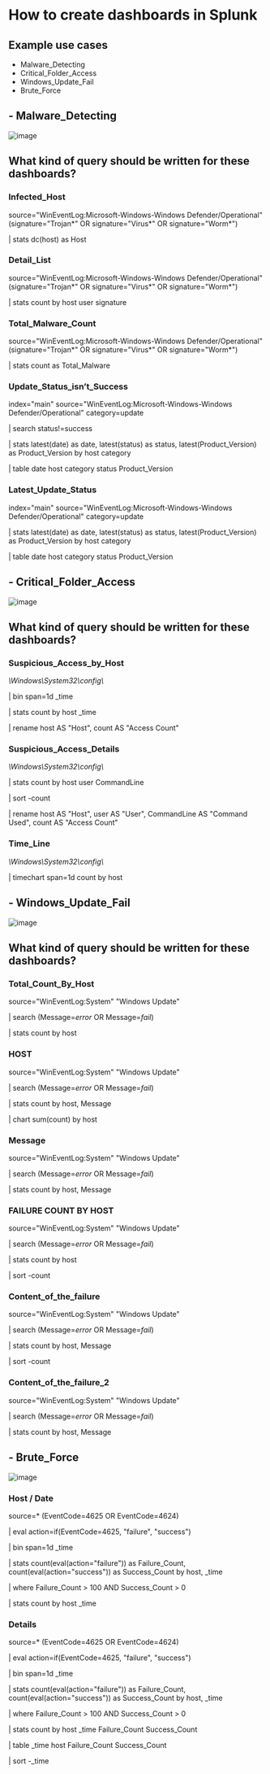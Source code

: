 # How to create dashboards in Splunk

## Example use cases
- Malware_Detecting
- Critical_Folder_Access
- Windows_Update_Fail
- Brute_Force

##  - Malware_Detecting

![image](https://github.com/user-attachments/assets/6f436a6a-9aa8-43bc-a9c5-009b747f322a)

## What kind of query should be written for these dashboards?

### Infected_Host
source="WinEventLog:Microsoft-Windows-Windows Defender/Operational" 
(signature="Trojan*" OR signature="Virus*" OR signature="Worm*")

| stats dc(host) as Host

### Detail_List
source="WinEventLog:Microsoft-Windows-Windows Defender/Operational" 
(signature="Trojan*" OR signature="Virus*" OR signature="Worm*")

| stats count by host user signature

### Total_Malware_Count
source="WinEventLog:Microsoft-Windows-Windows Defender/Operational" 
(signature="Trojan*" OR signature="Virus*" OR signature="Worm*")

| stats count as Total_Malware

### Update_Status_isn’t_Success
index="main" source="WinEventLog:Microsoft-Windows-Windows Defender/Operational" category=update

| search status!=success

| stats latest(date) as date, latest(status) as status, latest(Product_Version) as Product_Version by host category

| table date host category status Product_Version

### Latest_Update_Status
index="main" source="WinEventLog:Microsoft-Windows-Windows Defender/Operational" category=update

| stats latest(date) as date, latest(status) as status, latest(Product_Version) as Product_Version by host category

| table date host category status Product_Version

## - Critical_Folder_Access

![image](https://github.com/user-attachments/assets/16601aca-55c8-4234-81b4-191ab29d44d2)

## What kind of query should be written for these dashboards?

### Suspicious_Access_by_Host
*\\Windows\\System32\\config\\*

| bin span=1d _time

| stats count by host _time

| rename host AS "Host", count AS "Access Count"

### Suspicious_Access_Details
*\\Windows\\System32\\config\\*

| stats count by host user CommandLine

| sort -count

| rename host AS "Host", user AS "User", CommandLine AS "Command Used", count AS "Access Count"

### Time_Line
*\\Windows\\System32\\config\\*

| timechart span=1d count by host

## - Windows_Update_Fail

![image](https://github.com/user-attachments/assets/f3fc740b-8b7e-42ed-a0be-74779d3aca2d)

## What kind of query should be written for these dashboards?

### Total_Count_By_Host
source="WinEventLog:System" "Windows Update"

| search (Message=*error* OR Message=*fail*)

| stats count by host

### HOST
source="WinEventLog:System" "Windows Update"

| search (Message=*error* OR Message=*fail*)

| stats count by host, Message

| chart sum(count) by host

### Message
source="WinEventLog:System" "Windows Update"

| search (Message=*error* OR Message=*fail*)

| stats count by host, Message

### FAILURE COUNT BY HOST
source="WinEventLog:System" "Windows Update"

| search (Message=*error* OR Message=*fail*)

| stats count by host

| sort -count

### Content_of_the_failure
source="WinEventLog:System" "Windows Update"

| search (Message=*error* OR Message=*fail*)

| stats count by host, Message

| sort -count

### Content_of_the_failure_2
source="WinEventLog:System" "Windows Update"

| search (Message=*error* OR Message=*fail*)

| stats count by host, Message

## - Brute_Force

![image](https://github.com/user-attachments/assets/0123ea54-6012-4740-bd9f-b54dffba31b9)

### Host / Date
source=* (EventCode=4625 OR EventCode=4624)

| eval action=if(EventCode=4625, "failure", "success")

| bin span=1d _time

| stats count(eval(action="failure")) as Failure_Count, count(eval(action="success")) as Success_Count by host, _time

| where Failure_Count > 100 AND Success_Count > 0

| stats count by host _time

### Details
source=* (EventCode=4625 OR EventCode=4624)

| eval action=if(EventCode=4625, "failure", "success")

| bin span=1d _time

| stats count(eval(action="failure")) as Failure_Count, count(eval(action="success")) as Success_Count by host, _time

| where Failure_Count > 100 AND Success_Count > 0

| stats count by host _time Failure_Count Success_Count

| table _time host Failure_Count Success_Count

| sort -_time
